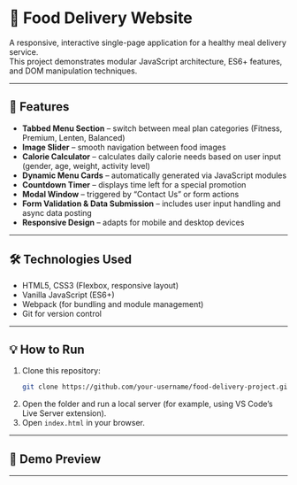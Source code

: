 # 🥗 Food Delivery Website

A responsive, interactive single-page application for a healthy meal delivery service.  
This project demonstrates modular JavaScript architecture, ES6+ features, and DOM manipulation techniques.

---

## 🚀 Features

- **Tabbed Menu Section** – switch between meal plan categories (Fitness, Premium, Lenten, Balanced)  
- **Image Slider** – smooth navigation between food images  
- **Calorie Calculator** – calculates daily calorie needs based on user input (gender, age, weight, activity level)  
- **Dynamic Menu Cards** – automatically generated via JavaScript modules  
- **Countdown Timer** – displays time left for a special promotion  
- **Modal Window** – triggered by “Contact Us” or form actions  
- **Form Validation & Data Submission** – includes user input handling and async data posting  
- **Responsive Design** – adapts for mobile and desktop devices  

---

## 🛠️ Technologies Used

- HTML5, CSS3 (Flexbox, responsive layout)
- Vanilla JavaScript (ES6+)
- Webpack (for bundling and module management)
- Git for version control
---

## 💡 How to Run

1. Clone this repository:
   ```bash
   git clone https://github.com/your-username/food-delivery-project.git
   ```
2. Open the folder and run a local server (for example, using VS Code’s Live Server extension).
3. Open `index.html` in your browser.

---

## 📸 Demo Preview



---